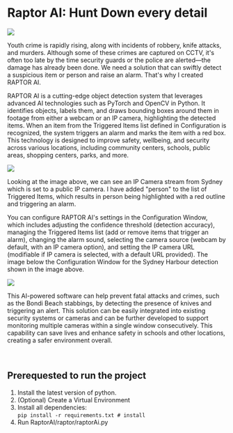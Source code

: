 <h1>Raptor AI: Hunt Down every detail</h1>
<img src="https://raw.githubusercontent.com/noahbibin/noahbibin.github.io/main/assets/RaptorAIsplashscreen.jpg" />
<p>
Youth crime is rapidly rising, along with incidents of robbery, knife attacks, and murders. Although some of these crimes are captured on CCTV, it's often too late by the time security guards or the police are alerted—the damage has already been done. We need a solution that can swiftly detect a suspicious item or person and raise an alarm. That's why I created RAPTOR AI.
</p>
<p>

RAPTOR AI is a cutting-edge object detection system that leverages advanced AI technologies such as PyTorch and OpenCV in Python. It identifies objects, labels them, and draws bounding boxes around them in footage from either a webcam or an IP camera, highlighting the detected items. When an item from the Triggered Items list defined in Configuration is recognized, the system triggers an alarm and marks the item with a red box. This technology is designed to improve safety, wellbeing, and security across various locations, including community centers, schools, public areas, shopping centers, parks, and more.

</p>
<img src="https://raw.githubusercontent.com/noahbibin/noahbibin.github.io/main/assets/SydneyHarbourRaptorUpdated.png" />
<p>
 Looking at the image above, we can see an IP Camera stream from Sydney which is set to a public IP camera. I have added "person" to the list of Triggered Items, which results in person being highlighted with a red outline and triggering an alarm.
</p>

<p>
    You can configure RAPTOR AI's settings in the Configuration Window, which includes adjusting the confidence threshold (detection accuracy), managing the Triggered Items list (add or remove items that trigger an alarm), changing the alarm sound, selecting the camera source (webcam by default, with an IP camera option), and setting the IP camera URL (modifiable if IP camera is selected, with a default URL provided). The image below the Configuration Window for the Sydney Harbour detection shown in the image above.
</p>
<img src="https://raw.githubusercontent.com/noahbibin/noahbibin.github.io/main/assets/ConfigurationWindowSnapshotUpdated.png" />

<p>
This AI-powered software can help prevent fatal attacks and crimes, such as the Bondi Beach stabbings, by detecting the presence of knives and triggering an alert. This solution can be easily integrated into existing security systems or cameras and can be further developed to support monitoring multiple cameras within a single window consecutively. This capability can save lives and enhance safety in schools and other locations, creating a safer environment overall.
</p>
<br/>
<h2>Prerequested to run the project</h2>
<p>
 <ol>
  <li>Install the latest version of python.</li> 
  <li>(Optional) <a htrf="https://code.visualstudio.com/docs/python/python-tutorial#_create-a-virtual-environment">Create a Virtual Environment</a></li> 
  <li>
      Install all dependencies:<br/>
      <code>pip install -r requirements.txt # install</code>
  </li>
  <li>
      Run RaptorAI/raptor/raptorAi.py
  </li> 
 </ol>

</p>
